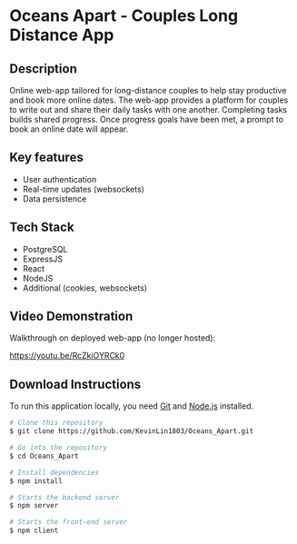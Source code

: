 # Oceans Apart - Couples Long Distance App

## Description
Online web-app tailored for long-distance couples to help stay productive and book more online dates. The web-app provides a platform for couples to write out and share their daily tasks with one another. Completing tasks builds shared progress. Once progress goals have been met, a prompt to book an online date will appear. 


## Key features
- User authentication
- Real-time updates (websockets)
- Data persistence


## Tech Stack
- PostgreSQL
- ExpressJS
- React
- NodeJS
- Additional (cookies, websockets)


## Video Demonstration
Walkthrough on deployed web-app (no longer hosted): 

https://youtu.be/RcZkiOYRCk0


## Download Instructions
To run this application locally, you need [Git](https://git-scm.com) and [Node.js](https://nodejs.org/en/download/) installed.

```bash
# Clone this repository
$ git clone https://github.com/KevinLin1803/Oceans_Apart.git

# Go into the repository
$ cd Oceans_Apart

# Install dependencies
$ npm install

# Starts the backend server
$ npm server

# Starts the front-end server
$ npm client
```




